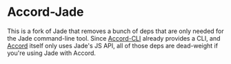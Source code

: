 # Accord-Jade
This is a fork of Jade that removes a bunch of deps that are only needed for the Jade command-line tool. Since [Accord-CLI](https://github.com/carrot/accord-cli) already provides a CLI, and [Accord](https://github.com/jenius/accord) itself only uses Jade's JS API, all of those deps are dead-weight if you're using Jade with Accord.

